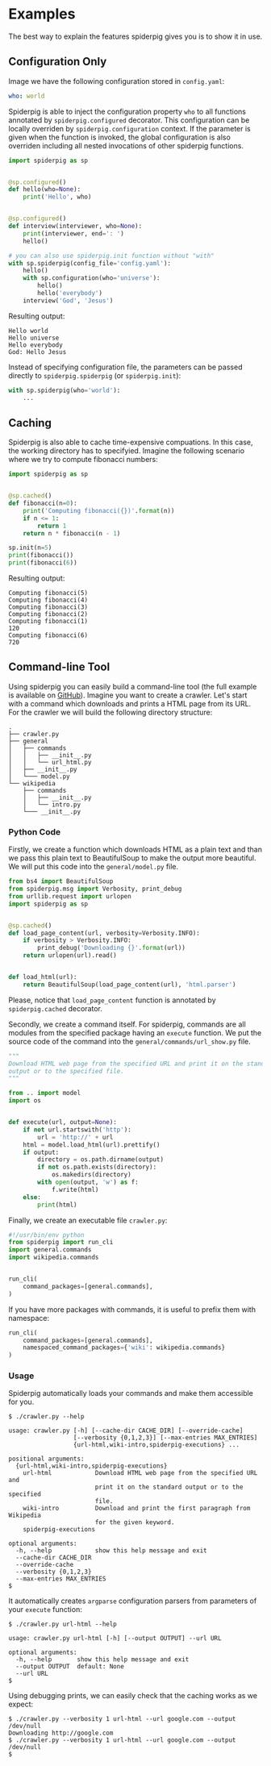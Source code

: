 # Examples

The best way to explain the features spiderpig gives you is to show it in use.

## Configuration Only

Image we have the following configuration stored in ``config.yaml``:

```yaml
who: world
```

Spiderpig is able to inject the configuration property ``who`` to all functions
annotated by ``spiderpig.configured`` decorator. This configuration can be
locally overriden by ``spiderpig.configuration`` context. If the parameter is
given when the function is invoked, the global configuration is also overriden
including all nested invocations of other spiderpig functions.

```python
import spiderpig as sp


@sp.configured()
def hello(who=None):
    print('Hello', who)


@sp.configured()
def interview(interviewer, who=None):
    print(interviewer, end=': ')
    hello()

# you can also use spiderpig.init function without "with"
with sp.spiderpig(config_file='config.yaml'):
    hello()
    with sp.configuration(who='universe'):
        hello()
        hello('everybody')
    interview('God', 'Jesus')
```
Resulting output:
```
Hello world
Hello universe
Hello everybody
God: Hello Jesus
```

Instead of specifying configuration file, the parameters can be passed directly
to ``spiderpig.spiderpig`` (or ``spiderpig.init``):

```python
with sp.spiderpig(who='world'):
    ...
```

## Caching

Spiderpig is also able to cache time-expensive compuations. In this case, the
working directory has to specifyied. Imagine the following scenario where we
try to compute fibonacci numbers:

```python
import spiderpig as sp


@sp.cached()
def fibonacci(n=0):
    print('Computing fibonacci({})'.format(n))
    if n <= 1:
        return 1
    return n * fibonacci(n - 1)

sp.init(n=5)
print(fibonacci())
print(fibonacci(6))
```
Resulting output:
```
Computing fibonacci(5)
Computing fibonacci(4)
Computing fibonacci(3)
Computing fibonacci(2)
Computing fibonacci(1)
120
Computing fibonacci(6)
720
```

## Command-line Tool

Using spiderpig you can easily build a command-line tool (the full example is
available on
[GitHub](https://github.com/papousek/spiderpig/tree/master/example)). Imagine
you want to create a crawler. Let's start with a command which downloads and
prints a HTML page from its URL. For the crawler we will build the following
directory structure:
```
.
├── crawler.py
├── general
│   ├── commands
│   │   ├── __init__.py
│   │   └── url_html.py
│   ├── __init__.py
│   └─── model.py
└── wikipedia
    ├── commands
    │   ├── __init__.py
    │   └── intro.py
    └─── __init__.py
```
### Python Code
Firstly, we create a function which downloads HTML as a plain text and than we
pass this plain text to BeautifulSoup to make the output more beautiful. We
will put this code into the `general/model.py` file.
```python
from bs4 import BeautifulSoup
from spiderpig.msg import Verbosity, print_debug
from urllib.request import urlopen
import spiderpig as sp


@sp.cached()
def load_page_content(url, verbosity=Verbosity.INFO):
    if verbosity > Verbosity.INFO:
        print_debug('Downloading {}'.format(url))
    return urlopen(url).read()


def load_html(url):
    return BeautifulSoup(load_page_content(url), 'html.parser')
```
Please, notice that `load_page_content` function is annotated by
`spiderpig.cached` decorator.

Secondly, we create a command itself. For spiderpig, commands are all modules
from the specified package having an `execute` function. We put the source code
of the command into the `general/commands/url_show.py` file.
```python
"""
Download HTML web page from the specified URL and print it on the standard
output or to the specified file.
"""

from .. import model
import os


def execute(url, output=None):
    if not url.startswith('http'):
        url = 'http://' + url
    html = model.load_html(url).prettify()
    if output:
        directory = os.path.dirname(output)
        if not os.path.exists(directory):
            os.makedirs(directory)
        with open(output, 'w') as f:
            f.write(html)
    else:
        print(html)
```
Finally, we create an executable file `crawler.py`:
```python
#!/usr/bin/env python
from spiderpig import run_cli
import general.commands
import wikipedia.commands


run_cli(
    command_packages=[general.commands],
)
```
If you have more packages with commands, it is useful to prefix them with
namespace:
```python
run_cli(
    command_packages=[general.commands],
    namespaced_command_packages={'wiki': wikipedia.commands}
)
```
### Usage
Spiderpig automatically loads your commands and make them accessible for you.
```
$ ./crawler.py --help

usage: crawler.py [-h] [--cache-dir CACHE_DIR] [--override-cache]
                  [--verbosity {0,1,2,3}] [--max-entries MAX_ENTRIES]
                  {url-html,wiki-intro,spiderpig-executions} ...

positional arguments:
  {url-html,wiki-intro,spiderpig-executions}
    url-html            Download HTML web page from the specified URL and
                        print it on the standard output or to the specified
                        file.
    wiki-intro          Download and print the first paragraph from Wikipedia
                        for the given keyword.
    spiderpig-executions

optional arguments:
  -h, --help            show this help message and exit
  --cache-dir CACHE_DIR
  --override-cache
  --verbosity {0,1,2,3}
  --max-entries MAX_ENTRIES
$
```
It automatically creates `argparse` configuration parsers from parameters of your
`execute` function:
```
$ ./crawler.py url-html --help

usage: crawler.py url-html [-h] [--output OUTPUT] --url URL

optional arguments:
  -h, --help       show this help message and exit
  --output OUTPUT  default: None
  --url URL
$
```
Using debugging prints, we can easily check that the caching works as we
expect:
```
$ ./crawler.py --verbosity 1 url-html --url google.com --output /dev/null
Downloading http://google.com
$ ./crawler.py --verbosity 1 url-html --url google.com --output /dev/null
$
```
